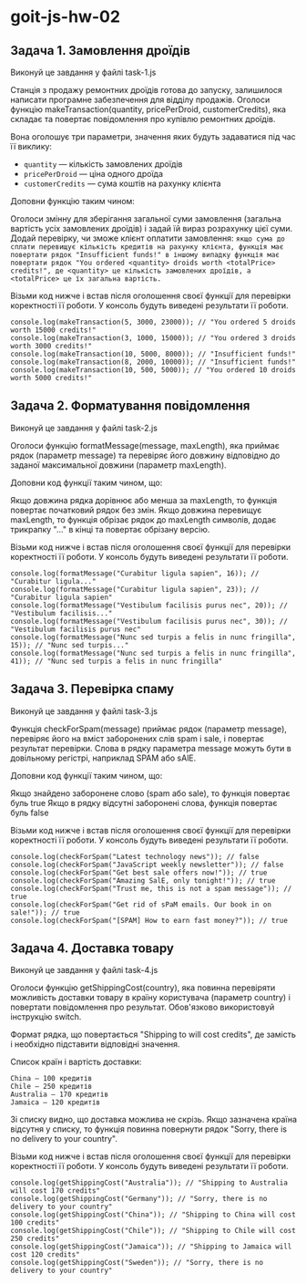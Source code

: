 # goit-js-hw-02

## Задача 1. Замовлення дроїдів



Виконуй це завдання у файлі task-1.js


Станція з продажу ремонтних дроїдів готова до запуску, залишилося написати програмне забезпечення для відділу продажів. Оголоси функцію makeTransaction(quantity, pricePerDroid, customerCredits), яка складає та повертає повідомлення про купівлю ремонтних дроїдів.



Вона оголошує три параметри, значення яких будуть задаватися під час її виклику:

- `quantity` — кількість замовлених дроїдів
- `pricePerDroid` — ціна одного дроїда
- `customerCredits` — сума коштів на рахунку клієнта


Доповни функцію таким чином:

Оголоси змінну для зберігання загальної суми замовлення (загальна вартість усіх замовлених дроїдів) і задай їй вираз розрахунку цієї суми.
Додай перевірку, чи зможе клієнт оплатити замовлення:
`якщо сума до сплати перевищує кількість кредитів на рахунку клієнта, функція має повертати рядок "Insufficient funds!"
в іншому випадку функція має повертати рядок "You ordered <quantity> droids worth <totalPrice> credits!", де <quantity> це кількість замовлених дроїдів, а <totalPrice> це їх загальна вартість.`


Візьми код нижче і встав після оголошення своєї функції для перевірки коректності її роботи. У консоль будуть виведені результати її роботи.


```
console.log(makeTransaction(5, 3000, 23000)); // "You ordered 5 droids worth 15000 credits!"
console.log(makeTransaction(3, 1000, 15000)); // "You ordered 3 droids worth 3000 credits!"
console.log(makeTransaction(10, 5000, 8000)); // "Insufficient funds!"
console.log(makeTransaction(8, 2000, 10000)); // "Insufficient funds!"
console.log(makeTransaction(10, 500, 5000)); // "You ordered 10 droids worth 5000 credits!"
```

## Задача 2. Форматування повідомлення



Виконуй це завдання у файлі task-2.js


Оголоси функцію formatMessage(message, maxLength), яка приймає рядок (параметр message) та перевіряє його довжину відповідно до заданої максимальної довжини (параметр maxLength).



Доповни код функції таким чином, що:

Якщо довжина рядка дорівнює або менша за maxLength, то функція повертає початковий рядок без змін.
Якщо довжина перевищує maxLength, то функція обрізає рядок до maxLength символів, додає трикрапку "..." в кінці та повертає обрізану версію.


Візьми код нижче і встав після оголошення своєї функції для перевірки коректності її роботи. У консоль будуть виведені результати її роботи.



```
console.log(formatMessage("Curabitur ligula sapien", 16)); // "Curabitur ligula..."
console.log(formatMessage("Curabitur ligula sapien", 23)); // "Curabitur ligula sapien"
console.log(formatMessage("Vestibulum facilisis purus nec", 20)); // "Vestibulum facilisis..."
console.log(formatMessage("Vestibulum facilisis purus nec", 30)); // "Vestibulum facilisis purus nec"
console.log(formatMessage("Nunc sed turpis a felis in nunc fringilla", 15)); // "Nunc sed turpis..."
console.log(formatMessage("Nunc sed turpis a felis in nunc fringilla", 41)); // "Nunc sed turpis a felis in nunc fringilla"
```



## Задача 3. Перевірка спаму


Виконуй це завдання у файлі task-3.js


Функція checkForSpam(message) приймає рядок (параметр message), перевіряє його на вміст заборонених слів spam і sale, і повертає результат перевірки. Слова в рядку параметра message можуть бути в довільному регістрі, наприклад SPAM або sAlE.



Доповни код функції таким чином, що:

Якщо знайдено заборонене слово (spam або sale), то функція повертає буль true
Якщо в рядку відсутні заборонені слова, функція повертає буль false


Візьми код нижче і встав після оголошення своєї функції для перевірки коректності її роботи. У консоль будуть виведені результати її роботи.

```
console.log(checkForSpam("Latest technology news")); // false
console.log(checkForSpam("JavaScript weekly newsletter")); // false
console.log(checkForSpam("Get best sale offers now!")); // true
console.log(checkForSpam("Amazing SalE, only tonight!")); // true
console.log(checkForSpam("Trust me, this is not a spam message")); // true
console.log(checkForSpam("Get rid of sPaM emails. Our book in on sale!")); // true
console.log(checkForSpam("[SPAM] How to earn fast money?")); // true
```


## Задача 4. Доставка товару



Виконуй це завдання у файлі task-4.js


Оголоси функцію getShippingCost(country), яка повинна перевіряти можливість доставки товару в країну користувача (параметр country) і повертати повідомлення про результат. Обов'язково використовуй інструкцію switch.

Формат рядка, що повертається "Shipping to <country> will cost <price> credits", де замість <country> і <price> необхідно підставити відповідні значення.



Список країн і вартість доставки:
```
China — 100 кредитів
Chile — 250 кредитів
Australia — 170 кредитів
Jamaica — 120 кредитів
```

Зі списку видно, що доставка можлива не скрізь. Якщо зазначена країна відсутня у списку, то функція повинна повернути рядок "Sorry, there is no delivery to your country".


Візьми код нижче і встав після оголошення своєї функції для перевірки коректності її роботи. У консоль будуть виведені результати її роботи.
```
console.log(getShippingCost("Australia")); // "Shipping to Australia will cost 170 credits"
console.log(getShippingCost("Germany")); // "Sorry, there is no delivery to your country"
console.log(getShippingCost("China")); // "Shipping to China will cost 100 credits"
console.log(getShippingCost("Chile")); // "Shipping to Chile will cost 250 credits"
console.log(getShippingCost("Jamaica")); // "Shipping to Jamaica will cost 120 credits"
console.log(getShippingCost("Sweden")); // "Sorry, there is no delivery to your country"
```
